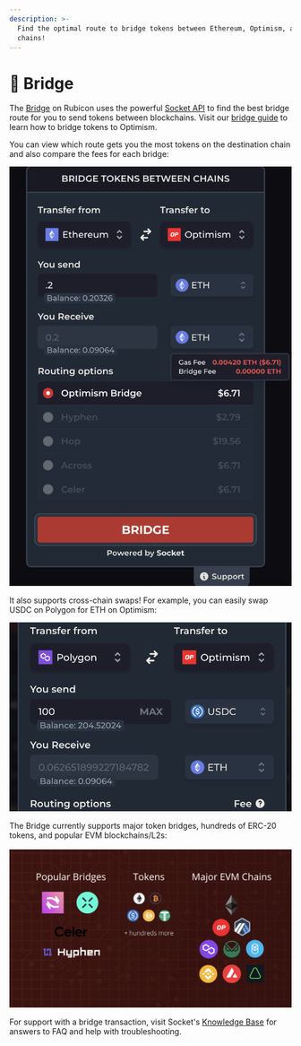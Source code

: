```yaml
---
description: >-
  Find the optimal route to bridge tokens between Ethereum, Optimism, and more
  chains!
---
```


# 🌉 Bridge

The [Bridge](https://app.rubicon.finance/bridge) on Rubicon uses the powerful [Socket API](https://www.socket.tech/) to find the best bridge route for you to send tokens between blockchains. Visit our [bridge guide](bridging-to-optimism.md) to learn how to bridge tokens to Optimism.

You can view which route gets you the most tokens on the destination chain and also compare the fees for each bridge:

![](<../../.gitbook/assets/image (84).png>)

It also supports cross-chain swaps! For example, you can easily swap USDC on Polygon for ETH on Optimism:

![](<../../.gitbook/assets/image (36).png>)

The Bridge currently supports major token bridges, hundreds of ERC-20 tokens, and popular EVM blockchains/L2s:\
\
![](<../../.gitbook/assets/image (10).png>)

For support with a bridge transaction, visit Socket's [Knowledge Base](https://socketdottech.zendesk.com/hc/en-us) for answers to FAQ and help with troubleshooting.
